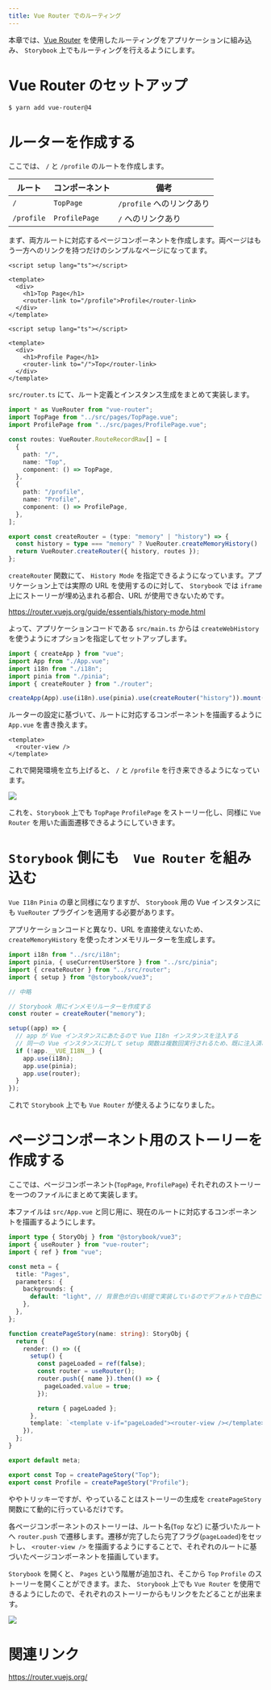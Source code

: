```yaml
---
title: Vue Router でのルーティング
---
```


本章では、[Vue Router](https://router.vuejs.org/) を使用したルーティングをアプリケーションに組み込み、 `Storybook` 上でもルーティングを行えるようにします。

# Vue Router のセットアップ

```bash
$ yarn add vue-router@4
```

# ルーターを作成する

ここでは、 `/` と `/profile` のルートを作成します。

|ルート|コンポーネント|備考|
|---|---|---|
|`/`|`TopPage`|`/profile` へのリンクあり|
|`/profile`|`ProfilePage`|`/` へのリンクあり|

まず、両方ルートに対応するページコンポーネントを作成します。両ページはもう一方へのリンクを持つだけのシンプルなページになってます。

```vue:src/pages/TopPage.vue
<script setup lang="ts"></script>

<template>
  <div>
    <h1>Top Page</h1>
    <router-link to="/profile">Profile</router-link>
  </div>
</template>
```

```vue:src/pages/ProfilePage.vue
<script setup lang="ts"></script>

<template>
  <div>
    <h1>Profile Page</h1>
    <router-link to="/">Top</router-link>
  </div>
</template>
```


`src/router.ts` にて、ルート定義とインスタンス生成をまとめて実装します。

```ts:src/router.ts
import * as VueRouter from "vue-router";
import TopPage from "../src/pages/TopPage.vue";
import ProfilePage from "../src/pages/ProfilePage.vue";

const routes: VueRouter.RouteRecordRaw[] = [
  {
    path: "/",
    name: "Top",
    component: () => TopPage,
  },
  {
    path: "/profile",
    name: "Profile",
    component: () => ProfilePage,
  },
];

export const createRouter = (type: "memory" | "history") => {
  const history = type === "memory" ? VueRouter.createMemoryHistory() : VueRouter.createWebHistory();
  return VueRouter.createRouter({ history, routes });
};
```

`createRouter` 関数にて、 `History Mode` を指定できるようになっています。アプリケーション上では実際の URL を使用するのに対して、 `Storybook` では `iframe` 上にストーリーが埋め込まれる都合、URL が使用できないためです。

https://router.vuejs.org/guide/essentials/history-mode.html

よって、アプリケーションコードである `src/main.ts` からは `createWebHistory` を使うようにオプションを指定してセットアップします。

```ts:src/main.ts
import { createApp } from "vue";
import App from "./App.vue";
import i18n from "./i18n";
import pinia from "./pinia";
import { createRouter } from "./router";

createApp(App).use(i18n).use(pinia).use(createRouter("history")).mount("#app");
```

ルーターの設定に基づいて、ルートに対応するコンポーネントを描画するように `App.vue` を書き換えます。

```vue:src/App.vue
<template>
  <router-view />
</template>
```

これで開発環境を立ち上げると、 `/` と `/profile` を行き来できるようになっています。

![](https://storage.googleapis.com/zenn-user-upload/80f151429dc2-20230101.gif)

これを、`Storybook` 上でも `TopPage` `ProfilePage` をストーリー化し、同様に `Vue Router` を用いた画面遷移できるようにしていきます。

# `Storybook` 側にも　`Vue Router` を組み込む

`Vue I18n` `Pinia` の章と同様になりますが、 `Storybook` 用の Vue インスタンスにも `VueRouter` プラグインを適用する必要があります。

アプリケーションコードと異なり、URL を直接使えないため、 `createMemoryHistory` を使ったオンメモリルーターを生成します。

```ts:.storybook/preview.ts
import i18n from "../src/i18n";
import pinia, { useCurrentUserStore } from "../src/pinia";
import { createRouter } from "../src/router";
import { setup } from "@storybook/vue3";

// 中略

// Storybook 用にインメモリルーターを作成する
const router = createRouter("memory");

setup((app) => {
  // app が Vue インスタンスにあたるので Vue I18n インスタンスを注入する
  // 同一の Vue インスタンスに対して setup 関数は複数回実行されるため、既に注入済みかを確認する
  if (!app.__VUE_I18N__) {
    app.use(i18n);
    app.use(pinia);
    app.use(router);
  }
});
```

これで `Storybook` 上でも `Vue Router` が使えるようになりました。

# ページコンポーネント用のストーリーを作成する

ここでは、ページコンポーネント(`TopPage`, `ProfilePage`) それぞれのストーリーを一つのファイルにまとめて実装します。

本ファイルは `src/App.vue` と同じ用に、現在のルートに対応するコンポーネントを描画するようにします。

```ts:src/storybook/Pages.stories.ts
import type { StoryObj } from "@storybook/vue3";
import { useRouter } from "vue-router";
import { ref } from "vue";

const meta = {
  title: "Pages",
  parameters: {
    backgrounds: {
      default: "light", // 背景色が白い前提で実装しているのでデフォルトで白色にする
    },
  },
};

function createPageStory(name: string): StoryObj {
  return {
    render: () => ({
      setup() {
        const pageLoaded = ref(false);
        const router = useRouter();
        router.push({ name }).then(() => {
          pageLoaded.value = true;
        });

        return { pageLoaded };
      },
      template: `<template v-if="pageLoaded"><router-view /></template>`,
    }),
  };
}

export default meta;

export const Top = createPageStory("Top");
export const Profile = createPageStory("Profile");
```

ややトリッキーですが、やっていることはストーリーの生成を `createPageStory` 関数にて動的に行っているだけです。

各ページコンポーネントのストーリーは、ルート名(`Top` など) に基づいたルートへ `router.push` で遷移します。遷移が完了したら完了フラグ(`pageLoaded`)をセットし、 `<router-view />` を描画するようにすることで、それぞれのルートに基づいたページコンポーネントを描画しています。

`Storybook` を開くと、 `Pages` という階層が追加され、そこから `Top` `Profile` のストーリーを開くことができます。また、 `Storybook` 上でも `Vue Router` を使用できるようにしたので、それぞれのストーリーからもリンクをたどることが出来ます。

![](https://storage.googleapis.com/zenn-user-upload/32649558d3ed-20230101.gif)

# 関連リンク

https://router.vuejs.org/